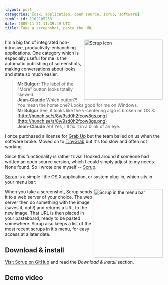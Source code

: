 ```yaml
---
layout: post
categories: [osx, application, open source, scrup, software]
tumblr_id: 1102105253
date: 2009-11-21 11:39:49 UTC
title: Take a screenshot, paste the URL
---
```


[<img src="http://farm3.static.flickr.com/2567/4121191747_3002198bb5_o.png" width="251" height="192" alt="Scrup icon" align="right">](http://github.com/rsms/scrup)

I'm a big fan of integrated non-intrusive, productivity-enhanching applications. One category which is especially useful for me is the automatic publishing of screenshots, making conversations about looks and state so much easier.

> **Mr Bulgur:** The label of the "More" button looks totally skewed.<br>
> **Jean-Claude** Which button?! You mean the home one? Looks good for me on Windows.<br>
> **Mr Bulgur** See, it looks like the v-centering algo is broken on OS X: [http://hunch.se/s/8y/9sd0h2fcow8gs.png](http://hunch.se/s/8y/9sd0h2fcow8gs.png)<br>
> **Jean-Claude** Ah! Yes, I'll fix it in a blink of an eye.

I once purchased a license for [Grab Up](http://images.google.com/images?q=grabup) but the team bailed on us when the software broke. Moved on to [TinyGrab](http://tinygrab.com/) but it's too slow and often not working.

Since this functionality is rather trivial I looked around if someone had written an open source version, which I could simply adjust to my needs. None found. So I wrote one myself -- [Scrup](http://github.com/rsms/scrup).

[Scrup](http://github.com/rsms/scrup) is a simple little OS X application, or system plug-in, which sits in your menu bar:

[<img src="http://farm3.static.flickr.com/2522/4122092624_b2a9450bfe_o.png" width="220" alt="Scrup in the menu bar" align="right" />](http://farm3.static.flickr.com/2522/4122092624_b2a9450bfe_o.png)

When you take a screenshot, Scrup sends it to a web server of your choice. The web server then do something with the image (saves it, doh!) and returns a URL to the new image. That URL is then placed in your pasteboard, ready to be pasted somewhere. Scrup also keeps a list of the most recent scrups in it's menu, for easy access at a later date.

<!--more-->

## Download & install

[Visit Scrup on GitHub](http://github.com/rsms/scrup#readme) and read the *Download & install* section.

## Demo video

<object width="600" height="365"><param name="movie" value="http://www.youtube.com/v/hSSr3fUScAM&hl=en_US&fs=1&rel=0"></param><param name="allowFullScreen" value="true"></param><param name="allowscriptaccess" value="always"></param><embed src="http://www.youtube.com/v/hSSr3fUScAM&hl=en_US&fs=1&rel=0" type="application/x-shockwave-flash" allowscriptaccess="always" allowfullscreen="true" width="600" height="365"></embed></object>
